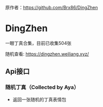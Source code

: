 原作者：https://github.com/Brx86/DingZhen

# DingZhen
一眼丁真合集，目前已收集504张

随机查看: https://dingzhen.weiliang.xyz/

## Api接口

### 随机丁真（Collected by Aya）
* 返回一张随机的丁真表情包

